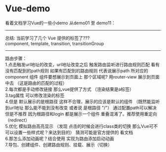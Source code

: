 # Vue-demo

看着文档学习Vue的一些小demo
从demo01 至 demo11：
<hr>
总结: 当前学习了几个 Vue 提供的标签了??? <br>
component,  template,  transition,  transitionGroup 
<hr>
路由步骤：<br>
1.点击触发url地址的改变，url地址改变之后 触发路由监听进行路由规则匹配 看有没有匹配到的path规则 如果有匹配到的路由规则 代表说展示path 所对应的component 组件 组件要想展示到页面上 那个区域呢? 用router-view 展示到页面中去 （这是路由的匹配的过程）<br>
2.每次都是手动修改链接 那么vue提供了方式 （渲染结果是a标签） <br>
3.tag属性 可以修改渲染的标签<br>
4.但是 默认展示的是根路径  这样不合理，展示的应该是默认的组件 （既然能监听到url地址 那么能不能到没有改变 或者说 是根路径 "/"） 通过配置path可以解决 但是不推荐 因为根路径和login 都是展示一个组件 重叠混淆了。推荐使用重定向（redirect）<br>
5.优化 模拟路由高亮显示 （发现 点击的时候会进行class类的切换 那么Vue可不可以设置一些样式呢？来达到目的） 猜测可能是官方提供的 看文档<br>
6.那怎么添加动画呢？结合使用 实现为路由添加启动动画 <br>
7.导包、创建组件、创建路由规则、挂载、展示（切换）<br>

